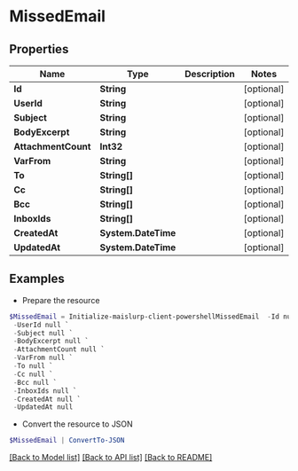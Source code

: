 # MissedEmail
## Properties

Name | Type | Description | Notes
------------ | ------------- | ------------- | -------------
**Id** | **String** |  | [optional] 
**UserId** | **String** |  | [optional] 
**Subject** | **String** |  | [optional] 
**BodyExcerpt** | **String** |  | [optional] 
**AttachmentCount** | **Int32** |  | [optional] 
**VarFrom** | **String** |  | [optional] 
**To** | **String[]** |  | [optional] 
**Cc** | **String[]** |  | [optional] 
**Bcc** | **String[]** |  | [optional] 
**InboxIds** | **String[]** |  | [optional] 
**CreatedAt** | **System.DateTime** |  | [optional] 
**UpdatedAt** | **System.DateTime** |  | [optional] 

## Examples

- Prepare the resource
```powershell
$MissedEmail = Initialize-maislurp-client-powershellMissedEmail  -Id null `
 -UserId null `
 -Subject null `
 -BodyExcerpt null `
 -AttachmentCount null `
 -VarFrom null `
 -To null `
 -Cc null `
 -Bcc null `
 -InboxIds null `
 -CreatedAt null `
 -UpdatedAt null
```

- Convert the resource to JSON
```powershell
$MissedEmail | ConvertTo-JSON
```

[[Back to Model list]](../README#documentation-for-models) [[Back to API list]](../README#documentation-for-api-endpoints) [[Back to README]](../README)

